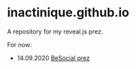 # inactinique.github.io

A repository for my reveal.js prez.

For now:

- 14.09.2020 [BeSocial prez](https://inactinique.github.io/besocial_keynote.html#/)
